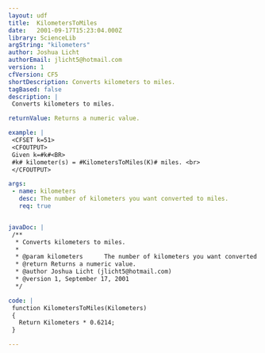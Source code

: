 ```yaml
---
layout: udf
title:  KilometersToMiles
date:   2001-09-17T15:23:04.000Z
library: ScienceLib
argString: "kilometers"
author: Joshua Licht
authorEmail: jlicht5@hotmail.com
version: 1
cfVersion: CF5
shortDescription: Converts kilometers to miles.
tagBased: false
description: |
 Converts kilometers to miles.

returnValue: Returns a numeric value.

example: |
 <CFSET k=51>
 <CFOUTPUT>
 Given k=#k#<BR>
 #k# kilometer(s) = #KilometersToMiles(K)# miles. <br>
 </CFOUTPUT>

args:
 - name: kilometers
   desc: The number of kilometers you want converted to miles.
   req: true


javaDoc: |
 /**
  * Converts kilometers to miles.
  * 
  * @param kilometers      The number of kilometers you want converted to miles. 
  * @return Returns a numeric value. 
  * @author Joshua Licht (jlicht5@hotmail.com) 
  * @version 1, September 17, 2001 
  */

code: |
 function KilometersToMiles(Kilometers)
 {
   Return Kilometers * 0.6214;
 }

---
```


